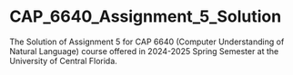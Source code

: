 # CAP_6640_Assignment_5_Solution
 The Solution of Assignment 5 for CAP 6640 (Computer Understanding of Natural Language) course offered in 2024-2025 Spring Semester at the University of Central Florida.
